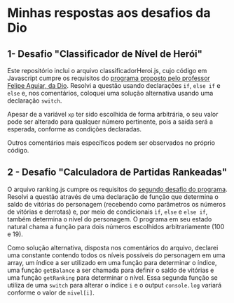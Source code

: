 # Minhas respostas aos desafios da Dio

## 1- Desafio "Classificador de Nível de Herói"

Este repositório inclui o arquivo classificadorHeroi.js, cujo código em Javascript cumpre os requisitos do [programa proposto pelo professor Felipe Aguiar, da Dio](https://web.dio.me/lab/classificador-de-nivel-de-heroi/learning/760a7dbe-0e47-49d8-a364-680a7394e947).
Resolvi a questão usando declarações `if`, `else if` e `else` e, nos comentários, coloquei uma solução alternativa usando uma declaração `switch`.

Apesar de a variável `xp` ter sido escolhida de forma arbitrária, o seu valor pode ser alterado para qualquer número pertinente, pois a saída será a esperada, conforme as condições declaradas.

Outros comentários mais específicos podem ser observados no próprio código.

## 2 - Desafio "Calculadora de Partidas Rankeadas"

O arquivo ranking.js cumpre os requisitos do [segundo desafio do programa](https://web.dio.me/project/calculadora-de-partidas-rankeadas/learning/7e8c807a-ac55-42d0-be9e-cf453c50efca?back=/track/potencia-tech-ifood-programacao-do-zero&tab=undefined&moduleId=undefined). Resolvi a questão através de uma declaração de função que determina o saldo de vitórias do personagem (recebendo como parâmetros os números de vitórias e derrotas) e, por meio de condicionais `ìf`, `else` e `else if`, também determina o nível do personagem. O programa em seu estado natural chama a função para dois números escolhidos arbitrariamente (100 e 19).

Como solução alternativa, disposta nos comentários do arquivo, declarei uma constante contendo todos os níveis possíveis do personagem em uma array, um índice a ser utilizado em uma função para determinar o índice, uma função `getBalance` a ser chamada para definir o saldo de vitórias e uma função `getRanking` para determinar o nível. Essa segunda função se utiliza de uma `switch` para alterar o índice `i` e o output `console.log` variará conforme o valor de `nivel[i]`.
